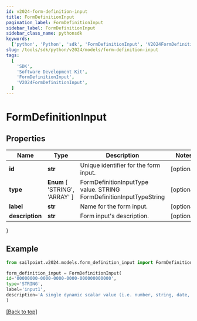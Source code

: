 ```yaml
---
id: v2024-form-definition-input
title: FormDefinitionInput
pagination_label: FormDefinitionInput
sidebar_label: FormDefinitionInput
sidebar_class_name: pythonsdk
keywords:
  ['python', 'Python', 'sdk', 'FormDefinitionInput', 'V2024FormDefinitionInput']
slug: /tools/sdk/python/v2024/models/form-definition-input
tags:
  [
    'SDK',
    'Software Development Kit',
    'FormDefinitionInput',
    'V2024FormDefinitionInput',
  ]
---
```


# FormDefinitionInput

## Properties

| Name | Type | Description | Notes |
| --- | --- | --- | --- |
| **id** | **str** | Unique identifier for the form input. | [optional] |
| **type** | **Enum** [ 'STRING', 'ARRAY' ] | FormDefinitionInputType value. STRING FormDefinitionInputTypeString | [optional] |
| **label** | **str** | Name for the form input. | [optional] |
| **description** | **str** | Form input's description. | [optional] |

}

## Example

```python
from sailpoint.v2024.models.form_definition_input import FormDefinitionInput

form_definition_input = FormDefinitionInput(
id='00000000-0000-0000-0000-000000000000',
type='STRING',
label='input1',
description='A single dynamic scalar value (i.e. number, string, date, etc.) that can be passed into the form for use in conditional logic'
)

```

[[Back to top]](#)
